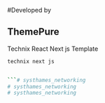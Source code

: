 #Developed by
## ThemePure
Technix React Next js Template 

```bash
technix next js


```# systhames_networking
# systhames_networking
# systhames_networking
